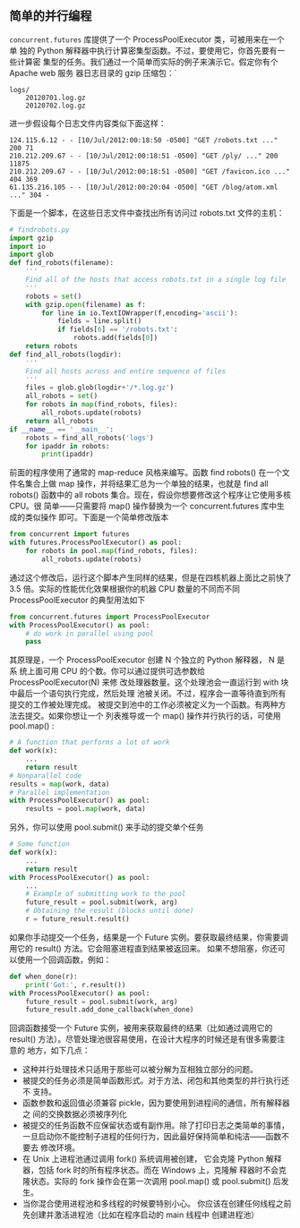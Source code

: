 ## 简单的并行编程
`concurrent.futures` 库提供了一个 ProcessPoolExecutor 类，可被用来在一个单
独的 Python 解释器中执行计算密集型函数。不过，要使用它，你首先要有一些计算密
集型的任务。我们通过一个简单而实际的例子来演示它。假定你有个 Apache web 服务
器日志目录的 gzip 压缩包：`
```
logs/
    20120701.log.gz
    20120702.log.gz
```
进一步假设每个日志文件内容类似下面这样：
```text
124.115.6.12 - - [10/Jul/2012:00:18:50 -0500] "GET /robots.txt ..." 200 71
210.212.209.67 - - [10/Jul/2012:00:18:51 -0500] "GET /ply/ ..." 200 11875
210.212.209.67 - - [10/Jul/2012:00:18:51 -0500] "GET /favicon.ico ..." 404 369
61.135.216.105 - - [10/Jul/2012:00:20:04 -0500] "GET /blog/atom.xml ..." 304 -
```
下面是一个脚本，在这些日志文件中查找出所有访问过 robots.txt 文件的主机：
```python
# findrobots.py
import gzip
import io
import glob
def find_robots(filename):
    '''
    Find all of the hosts that access robots.txt in a single log file
    '''
    robots = set()
    with gzip.open(filename) as f:
        for line in io.TextIOWrapper(f,encoding='ascii'):
            fields = line.split()
            if fields[6] == '/robots.txt':
                robots.add(fields[0])
    return robots
def find_all_robots(logdir):
    '''
    Find all hosts across and entire sequence of files
    '''
    files = glob.glob(logdir+'/*.log.gz')
    all_robots = set()
    for robots in map(find_robots, files):
        all_robots.update(robots)
    return all_robots
if __name__ == '__main__':
    robots = find_all_robots('logs')
    for ipaddr in robots:
        print(ipaddr)
```
前面的程序使用了通常的 map-reduce 风格来编写。函数 find robots() 在一个文
件名集合上做 map 操作，并将结果汇总为一个单独的结果，也就是 find all robots()
函数中的 all robots 集合。现在，假设你想要修改这个程序让它使用多核 CPU。很
简单——只需要将 map() 操作替换为一个 concurrent.futures 库中生成的类似操作
即可。下面是一个简单修改版本
```python
from concurrent import futures
with futures.ProcessPoolExecutor() as pool:
    for robots in pool.map(find_robots, files):
        all_robots.update(robots)
```
通过这个修改后，运行这个脚本产生同样的结果，但是在四核机器上面比之前快了
3.5 倍。实际的性能优化效果根据你的机器 CPU 数量的不同而不同
ProcessPoolExecutor 的典型用法如下
```python
from concurrent.futures import ProcessPoolExecutor
with ProcessPoolExecutor() as pool:
    # do work in parallel using pool
    pass
```
其原理是，一个 ProcessPoolExecutor 创建 N 个独立的 Python 解释器， N 是系
统上面可用 CPU 的个数。你可以通过提供可选参数给 ProcessPoolExecutor(N) 来修
改处理器数量。这个处理池会一直运行到 with 块中最后一个语句执行完成，然后处理
池被关闭。不过，程序会一直等待直到所有提交的工作被处理完成。
被提交到池中的工作必须被定义为一个函数。有两种方法去提交。如果你想让一个
列表推导或一个 map() 操作并行执行的话，可使用 pool.map() :
```python
# A function that performs a lot of work
def work(x):
    ...
    return result
# Nonparallel code
results = map(work, data)
# Parallel implementation
with ProcessPoolExecutor() as pool:
    results = pool.map(work, data)
```
另外，你可以使用 pool.submit() 来手动的提交单个任务
```python
# Some function
def work(x):
    ...
    return result
with ProcessPoolExecutor() as pool:
    ...
    # Example of submitting work to the pool
    future_result = pool.submit(work, arg)
    # Obtaining the result (blocks until done)
    r = future_result.result()
```
如果你手动提交一个任务，结果是一个 Future 实例。要获取最终结果，你需要调
用它的 result() 方法。它会阻塞进程直到结果被返回来。
如果不想阻塞，你还可以使用一个回调函数，例如：
```python
def when_done(r):
    print('Got:', r.result())
with ProcessPoolExecutor() as pool:
    future_result = pool.submit(work, arg)
    future_result.add_done_callback(when_done)
```
回调函数接受一个 Future 实例，被用来获取最终的结果（比如通过调用它的
result() 方法）。尽管处理池很容易使用，在设计大程序的时候还是有很多需要注意的
地方，如下几点：
* 这种并行处理技术只适用于那些可以被分解为互相独立部分的问题。
* 被提交的任务必须是简单函数形式。对于方法、闭包和其他类型的并行执行还不
支持。
* 函数参数和返回值必须兼容 pickle，因为要使用到进程间的通信，所有解释器之
间的交换数据必须被序列化
* 被提交的任务函数不应保留状态或有副作用。除了打印日志之类简单的事情，
一旦启动你不能控制子进程的任何行为，因此最好保持简单和纯洁——函数不要去
修改环境。
* 在 Unix 上进程池通过调用 fork() 系统调用被创建，
它会克隆 Python 解释器，包括 fork 时的所有程序状态。而在 Windows 上，克隆解
释器时不会克隆状态。实际的 fork 操作会在第一次调用 pool.map() 或 pool.submit()
后发生。
* 当你混合使用进程池和多线程的时候要特别小心。
你应该在创建任何线程之前先创建并激活进程池（比如在程序启动的 main 线程中
创建进程池）
